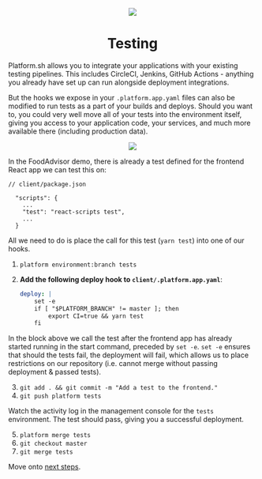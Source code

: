 <p align="center">
  <a href="https://platform.sh/marketplace/strapi/">
    <img src="https://platform.sh/images/spots/concepts/security.svg" />
  </a>

  <h1 align="center">Testing</h1>
</p>

Platform.sh allows you to integrate your applications with your existing testing pipelines. This includes CircleCI, Jenkins, GitHub Actions - anything you already have set up can run alongside deployment integrations. 

But the hooks we expose in your `.platform.app.yaml` files can also be modified to run tests as a part of your builds and deploys. Should you want to, you could very well move all of your tests into the environment itself, giving you access to your application code, your services, and much more available there (including production data). 

<p align="center">
    <img src="https://docs.platform.sh/images/workflow/build-pipeline.svg" />
</p>

In the FoodAdvisor demo, there is already a test defined for the frontend React app we can test this on:

```
// client/package.json

  "scripts": {
    ...
    "test": "react-scripts test",
    ...
  }
```

All we need to do is place the call for this test (`yarn test`) into one of our hooks.

1. `platform environment:branch tests`
2. **Add the following deploy hook to `client/.platform.app.yaml`**:

    ```yaml
    deploy: |
        set -e
        if [ "$PLATFORM_BRANCH" != master ]; then
            export CI=true && yarn test
        fi 
    ```
    
In the block above we call the test after the frontend app has already started running in the start command, preceded by `set -e`. `set -e` ensures that should the tests fail, the deployment will fail, which allows us to place restrictions on our repository (i.e. cannot merge without passing deployment & passed tests). 

3. `git add . && git commit -m "Add a test to the frontend."`
4. `git push platform tests`

Watch the activity log in the management console for the `tests` environment. The test should pass, giving you a successful deployment. 

5. `platform merge tests`
6. `git checkout master`
7. `git merge tests`

Move onto [next steps](07-next-steps.md).

